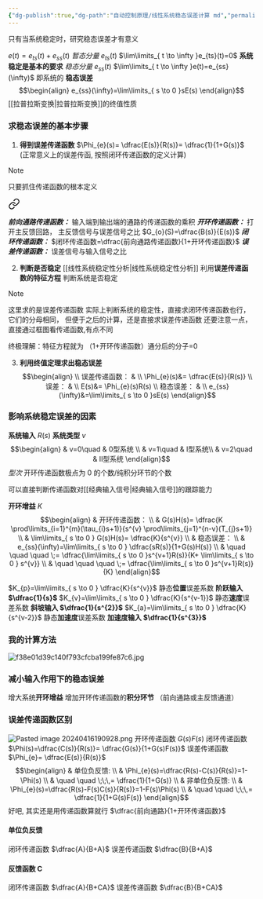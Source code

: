 ```yaml
---
{"dg-publish":true,"dg-path":"自动控制原理/线性系统稳态误差计算 md","permalink":"/自动控制原理/线性系统稳态误差计算 md/","dgPassFrontmatter":true,"noteIcon":"","created":"2024-04-16T13:01:27.305+08:00","updated":"2024-04-16T19:14:50.049+08:00"}
---
```


只有当系统稳定时，研究稳态误差才有意义

$e(t)=e_{ts}(t)+e_{ss}(t)$
*暂态分量*
$e_{ts}(t)$   $\lim\limits_{ t \to \infty }e_{ts}(t)=0$
**系统稳定是基本的要求**
*稳态分量*
$e_{ss}(t)$  $\lim\limits_{ t \to \infty }e(t)=e_{ss}(\infty)$
即系统的 **稳态误差**
$$\begin{align}
e_{ss}(\infty)=\lim\limits_{ s \to 0 }sE(s) 
\end{align}$$
[[拉普拉斯变换\|拉普拉斯变换]]的终值性质

### 求稳态误差的基本步骤

1. **得到误差传递函数**
$\Phi_{e}(s)= \dfrac{E(s)}{R(s)}= \dfrac{1}{1+G(s)}$
(正常意义上的误差传函, 按照闭环传递函数的定义计算)

>[!note]
>只要抓住传递函数的根本定义
> 
<div class="transclusion internal-embed is-loaded"><a class="markdown-embed-link" href="//#179319" aria-label="Open link"><svg xmlns="http://www.w3.org/2000/svg" width="24" height="24" viewBox="0 0 24 24" fill="none" stroke="currentColor" stroke-width="2" stroke-linecap="round" stroke-linejoin="round" class="svg-icon lucide-link"><path d="M10 13a5 5 0 0 0 7.54.54l3-3a5 5 0 0 0-7.07-7.07l-1.72 1.71"></path><path d="M14 11a5 5 0 0 0-7.54-.54l-3 3a5 5 0 0 0 7.07 7.07l1.71-1.71"></path></svg></a><div class="markdown-embed">



***前向通路传递函数：***
输入端到输出端的通路的传递函数的乘积
***开环传递函数：***
打开主反馈回路，
主反馈信号与误差信号之比
$G_{o}(S)=\dfrac{B(s)}{E(s)}$
***闭环传递函数：***
$闭环传递函数=\dfrac{前向通路传递函数}{1+开环传递函数}$ 
***误差传递函数：***
误差信号与输入信号之比


</div></div>

2. **判断是否稳定**
[[线性系统稳定性分析\|线性系统稳定性分析]]
利用**误差传递函数的特征方程**
判断系统是否稳定
>[!note]
>这里求的是误差传递函数
>实际上判断系统的稳定性，直接求闭环传递函数也行，它们的分母相同，
>但便于之后的计算，还是直接求误差传递函数
>还要注意一点，直接通过框图看传递函数,有点不同
>
>终极理解：特征方程就为 （1+开环传递函数）通分后的分子=0

3. **利用终值定理求出稳态误差**
$$\begin{align}   \\
误差传递函数： &  \\
\Phi_{e}(s)&= \dfrac{E(s)}{R(s)} \\
误差： &  \\
E(s)&= \Phi_{e}(s)R(s) \\ 
稳态误差： &  \\
e_{ss}(\infty)&=\lim\limits_{ s \to 0 }sE(s) 
\end{align}$$
### 影响系统稳定误差的因素
**系统输入**  $R(s)$
**系统类型**  $v$
$$\begin{align}
 & v=0\quad  & 0型系统 \\
 & v=1\quad   & I型系统\\
 & v=2\quad  & II型系统
\end{align}$$
*型次*
开环传递函数极点为 0 的个数/纯积分环节的个数

可以直接判断传递函数对[[经典输入信号\|经典输入信号]]的跟踪能力

**开环增益**  $K$
$$\begin{align} 
 & 开环传递函数： \\
 & G(s)H(s)= \dfrac{K \prod\limits_{i=1}^{m}(\tau_{i}s+1)}{s^{v} \prod\limits_{j=1}^{n-v}(T_{j}s+1)} \\
 & \lim\limits_{ s \to 0 } G(s)H(s)= \dfrac{K}{s^{v}} \\
 & 稳态误差： \\
 & e_{ss}(\infty)=\lim\limits_{ s \to 0 } \dfrac{sR(s)}{1+G(s)H(s)} \\
 &  \quad \quad \quad \;=  \dfrac{\lim\limits_{ s \to 0 }s^{v+1}R(s)}{K+ \lim\limits_{ s \to 0 } s^{v}} \\
&  \quad \quad \quad \;=  \dfrac{\lim\limits_{ s \to 0 }s^{v+1}R(s)}{K}  
\end{align}$$

 $K_{p}=\lim\limits_{ s \to 0 } \dfrac{K}{s^{v}}$   静态**位置**误差系数   **阶跃输入 $\dfrac{1}{s}$**
$K_{v}=\lim\limits_{ s \to 0 } \dfrac{K}{s^{v-1}}$ 静态**速度**误差系数   **斜坡输入  $\dfrac{1}{s^{2}}$**
$K_{a}=\lim\limits_{ s \to 0 } \dfrac{K}{s^{v-2}}$ 静态**加速度**误差系数   **加速度输入  $\dfrac{1}{s^{3}}$**

### 我的计算方法
![f38e01d39c140f793cfcba199fe87c6.jpg](/img/user/%E5%8A%9F%E8%83%BD%E6%80%A7%E6%96%87%E4%BB%B6%E5%A4%B9/%E8%BD%BD%E5%85%A5%E7%9A%84%E5%AA%92%E4%BD%93%E8%B5%84%E6%BA%90/f38e01d39c140f793cfcba199fe87c6.jpg)

### 减小输入作用下的稳态误差
增大系统**开环增益**
增加开环传递函数的**积分环节**
（前向通路或主反馈通道）
### 误差传递函数区别
![Pasted image 20240416190928.png](/img/user/%E5%8A%9F%E8%83%BD%E6%80%A7%E6%96%87%E4%BB%B6%E5%A4%B9/%E8%BD%BD%E5%85%A5%E7%9A%84%E5%AA%92%E4%BD%93%E8%B5%84%E6%BA%90/Pasted%20image%2020240416190928.png)
开环传递函数 $G(s)F(s)$
闭环传递函数 $\Phi(s)=\dfrac{C(s)}{R(s)}=  \dfrac{G(s)}{1+G(s)F(s)}$
误差传递函数 $\Phi_{e}= \dfrac{E(s)}{R(s)}$
$$\begin{align}
 & 单位负反馈: \\
 & \Phi_{e}(s)=\dfrac{R(s)-C(s)}{R(s)}=1-\Phi(s) \\ 
& \quad \quad \;\;\,= \dfrac{1}{1+G(s)} \\
 & 非单位负反馈: \\
 & \Phi_{e}(s)=\dfrac{R(s)-F(s)C(s)}{R(s)}=1-F(s)\Phi(s) \\
 & \quad \quad \;\;\,= \dfrac{1}{1+G(s)F(s)}
\end{align}$$
好吧, 其实还是用传递函数算就行
$\dfrac{前向通路}{1+开环传递函数}$

#### 单位负反馈
闭环传递函数 $\dfrac{A}{B+A}$
误差传递函数 $\dfrac{B}{B+A}$
#### 反馈函数 C
闭环传递函数 $\dfrac{A}{B+CA}$
误差传递函数 $\dfrac{B}{B+CA}$
